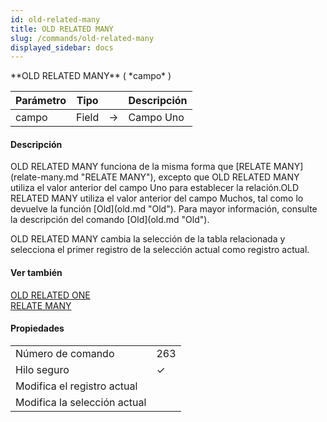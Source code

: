 ```yaml
---
id: old-related-many
title: OLD RELATED MANY
slug: /commands/old-related-many
displayed_sidebar: docs
---
```


<!--REF #_command_.OLD RELATED MANY.Syntax-->**OLD RELATED MANY** ( *campo* )<!-- END REF-->
<!--REF #_command_.OLD RELATED MANY.Params-->
| Parámetro | Tipo |  | Descripción |
| --- | --- | --- | --- |
| campo | Field | &#8594;  | Campo Uno |

<!-- END REF-->

#### Descripción 

<!--REF #_command_.OLD RELATED MANY.Summary-->OLD RELATED MANY funciona de la misma forma que [RELATE MANY](relate-many.md "RELATE MANY"), excepto que OLD RELATED MANY utiliza el valor anterior del campo Uno para establecer la relación.<!-- END REF-->OLD RELATED MANY utiliza el valor anterior del campo Muchos, tal como lo devuelve la función [Old](old.md "Old"). Para mayor información, consulte la descripción del comando [Old](old.md "Old").

OLD RELATED MANY cambia la selección de la tabla relacionada y selecciona el primer registro de la selección actual como registro actual.

#### Ver también 

[OLD RELATED ONE](old-related-one.md)  
[RELATE MANY](relate-many.md)  

#### Propiedades

|  |  |
| --- | --- |
| Número de comando | 263 |
| Hilo seguro | &check; |
| Modifica el registro actual ||
| Modifica la selección actual ||


